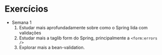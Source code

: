 # Exercícios

- Semana 1
  1. Estudar mais aprofundadamente sobre como o Spring lida com validações
  2. Estudar mais a taglib form do Spring, principalmente a `<form:errors />`
  3. Explorar mais a bean-validation.